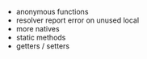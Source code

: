 - anonymous functions
- resolver report error on unused local
- more natives
- static methods
- getters / setters
